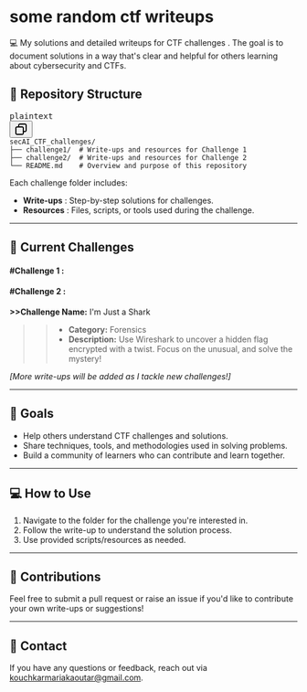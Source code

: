 # some random ctf writeups

💻 My solutions and detailed writeups for CTF challenges . The goal is to document solutions in a way that's clear and helpful for others learning about cybersecurity and CTFs.

## 📂 Repository Structure

<pre class="!overflow-visible"><div class="contain-inline-size rounded-md border-[0.5px] border-token-border-medium relative bg-token-sidebar-surface-primary dark:bg-gray-950"><div class="flex items-center text-token-text-secondary px-4 py-2 text-xs font-sans justify-between rounded-t-md h-9 bg-token-sidebar-surface-primary dark:bg-token-main-surface-secondary select-none">plaintext</div><div class="sticky top-9 md:top-[5.75rem]"><div class="absolute bottom-0 right-2 flex h-9 items-center"><div class="flex items-center rounded bg-token-sidebar-surface-primary px-2 font-sans text-xs text-token-text-secondary dark:bg-token-main-surface-secondary"><span class="" data-state="closed"><button class="flex gap-1 items-center select-none py-1"><svg width="24" height="24" viewBox="0 0 24 24" fill="none" xmlns="http://www.w3.org/2000/svg" class="icon-sm"><path fill-rule="evenodd" clip-rule="evenodd" d="M7 5C7 3.34315 8.34315 2 10 2H19C20.6569 2 22 3.34315 22 5V14C22 15.6569 20.6569 17 19 17H17V19C17 20.6569 15.6569 22 14 22H5C3.34315 22 2 20.6569 2 19V10C2 8.34315 3.34315 7 5 7H7V5ZM9 7H14C15.6569 7 17 8.34315 17 10V15H19C19.5523 15 20 14.5523 20 14V5C20 4.44772 19.5523 4 19 4H10C9.44772 4 9 4.44772 9 5V7ZM5 9C4.44772 9 4 9.44772 4 10V19C4 19.5523 4.44772 20 5 20H14C14.5523 20 15 19.5523 15 19V10C15 9.44772 14.5523 9 14 9H5Z" fill="currentColor"></path></span></div></div></div><div class="overflow-y-auto p-4" dir="ltr"><code class="!whitespace-pre hljs language-plaintext">secAI_CTF_challenges/
├── challenge1/  # Write-ups and resources for Challenge 1
├── challenge2/  # Write-ups and resources for Challenge 2
└── README.md    # Overview and purpose of this repository
</code></div></div></pre>

Each challenge folder includes:

* **Write-ups** : Step-by-step solutions for challenges.
* **Resources** : Files, scripts, or tools used during the challenge.

---

## 📝 Current Challenges

#### **#Challenge 1** :

#### **#Challenge 2** :

**>>Challenge Name:** I'm Just a Shark

>> * **Category:** Forensics
>> * **Description:** Use Wireshark to uncover a hidden flag encrypted with a twist. Focus on the unusual, and solve the mystery!
>>


*[More write-ups will be added as I tackle new challenges!]*

---

## 🌟 Goals

* Help others understand CTF challenges and solutions.
* Share techniques, tools, and methodologies used in solving problems.
* Build a community of learners who can contribute and learn together.

---

## 💻 How to Use

1. Navigate to the folder for the challenge you're interested in.
2. Follow the write-up to understand the solution process.
3. Use provided scripts/resources as needed.

---

## 🤝 Contributions

Feel free to submit a pull request or raise an issue if you'd like to contribute your own write-ups or suggestions!

---

## 📧 Contact

If you have any questions or feedback, reach out via kouchkarmariakaoutar@gmail.com.
